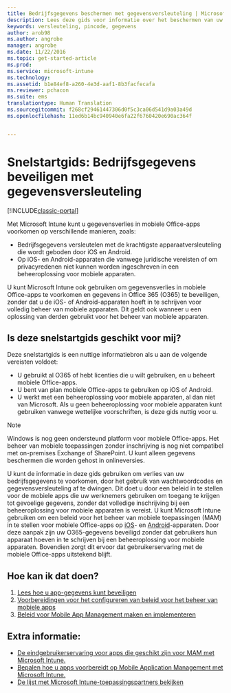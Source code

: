 ```yaml
---
title: Bedrijfsgegevens beschermen met gegevensversleuteling | Microsoft Docs
description: Lees deze gids voor informatie over het beschermen van uw bedrijf tegen gegevensverlies, door een beleid voor mobiele apps te gebruiken om een wachtwoordcode en gegevensversleuteling af te dwingen.
keywords: versleuteling, pincode, gegevens
author: arob98
ms.author: angrobe
manager: angrobe
ms.date: 11/22/2016
ms.topic: get-started-article
ms.prod: 
ms.service: microsoft-intune
ms.technology: 
ms.assetid: b1e84ef8-a260-4e3d-aaf1-8b3facfecafa
ms.reviewer: pchacon
ms.suite: ems
translationtype: Human Translation
ms.sourcegitcommit: f268cf29461447306d0f5c3ca06d541d9a03a49d
ms.openlocfilehash: 11ed6b14bc940940e6fa22f6760420e690ac364f


---
```


# <a name="quick-start-guide-protect-company-data-with-data-encryption"></a>Snelstartgids: Bedrijfsgegevens beveiligen met gegevensversleuteling

[!INCLUDE[classic-portal](../includes/classic-portal.md)]

Met Microsoft Intune kunt u gegevensverlies in mobiele Office-apps voorkomen op verschillende manieren, zoals:
- Bedrijfsgegevens versleutelen met de krachtigste apparaatversleuteling die wordt geboden door iOS en Android.
- Op iOS- en Android-apparaten die vanwege juridische vereisten of om privacyredenen niet kunnen worden ingeschreven in een beheeroplossing voor mobiele apparaten.

U kunt Microsoft Intune ook gebruiken om gegevensverlies in mobiele Office-apps te voorkomen en gegevens in Office 365 (O365) te beveiligen, zonder dat u de iOS- of Android-apparaten hoeft in te schrijven voor volledig beheer van mobiele apparaten. Dit geldt ook wanneer u een oplossing van derden gebruikt voor het beheer van mobiele apparaten.

## <a name="is-this-quick-start-guide-right-for-me"></a>Is deze snelstartgids geschikt voor mij?
Deze snelstartgids is een nuttige informatiebron als u aan de volgende vereisten voldoet:
- U gebruikt al O365 of hebt licenties die u wilt gebruiken, en u beheert mobiele Office-apps.
- U bent van plan mobiele Office-apps te gebruiken op iOS of Android.
- U werkt met een beheeroplossing voor mobiele apparaten, al dan niet van Microsoft. Als u geen beheeroplossing voor mobiele apparaten kunt gebruiken vanwege wettelijke voorschriften, is deze gids nuttig voor u.

> [!NOTE]
> Windows is nog geen ondersteund platform voor mobiele Office-apps. Het beheer van mobiele toepassingen zonder inschrijving is nog niet compatibel met on-premises Exchange of SharePoint. U kunt alleen gegevens beschermen die worden gehost in onlineversies.

U kunt de informatie in deze gids gebruiken om verlies van uw bedrijfsgegevens te voorkomen, door het gebruik van wachtwoordcodes en gegevensversleuteling af te dwingen. Dit doet u door een beleid in te stellen voor de mobiele apps die uw werknemers gebruiken om toegang te krijgen tot gevoelige gegevens, zonder dat volledige inschrijving bij een beheeroplossing voor mobiele apparaten is vereist. U kunt Microsoft Intune gebruiken om een beleid voor het beheer van mobiele toepassingen (MAM) in te stellen voor mobiele Office-apps op [iOS](https://products.office.com/en-us/mobile/office-mobile-apps-for-ios)- en [Android](https://products.office.com/en-us/mobile/office-mobile-apps-for-android)-apparaten. Door deze aanpak zijn uw O365-gegevens beveiligd zonder dat gebruikers hun apparaat hoeven in te schrijven bij een beheeroplossing voor mobiele apparaten. Bovendien zorgt dit ervoor dat gebruikerservaring met de mobiele Office-apps uitstekend blijft.

## <a name="how-do-i-do-it"></a>Hoe kan ik dat doen?
1.  [Lees hoe u app-gegevens kunt beveiligen](/intune/deploy-use/protect-app-data-using-mobile-app-management-policies-with-microsoft-intune)
2.  [Voorbereidingen voor het configureren van beleid voor het beheer van mobiele apps](/intune/deploy-use/get-ready-to-configure-mobile-app-management-policies-with-microsoft-intune)
3.  [Beleid voor Mobile App Management maken en implementeren](/intune/deploy-use/create-and-deploy-mobile-app-management-policies-with-microsoft-intune)

## <a name="additional-information"></a>Extra informatie:
- [De eindgebruikerservaring voor apps die geschikt zijn voor MAM met Microsoft Intune.](/intune/deploy-use/end-user-experience-for-mam-enabled-apps-with-microsoft-intune)
- [Bepalen hoe u apps voorbereidt op Mobile Application Management met Microsoft Intune.](/intune/deploy-use/decide-how-to-prepare-apps-for-mobile-application-management-with-microsoft-intune)
- [De lijst met Microsoft Intune-toepassingspartners bekijken](https://www.microsoft.com/en-us/cloud-platform/microsoft-intune-partners)



<!--HONumber=Dec16_HO3-->


